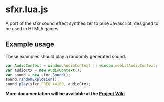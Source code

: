 sfxr.lua.js
===========

A port of the sfxr sound effect synthesizer to pure Javascript, designed to be used
in HTML5 games.


Example usage
-------------

These examples should play a randomly generated sound.

```javascript
var AudioContext = window.AudioContext || window.webkitAudioContext;
var audioCtx = new AudioContext();
var sound = new sfxr.Sound();
sound.randomExplosion();
sound.play(sfxr.FREQ_44100, audioCtx);
```


**More documentation will be available at the [Project Wiki](https://github.com/lucasdealmeidasm/sfxr.lua.js/wiki)**
